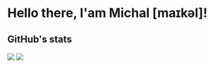 # Hello there, I'am Michal [maɪkəl]!

## GitHub's stats
<img align="center" src="https://github-readme-stats.vercel.app/api/top-langs/?username=miskopo&layout=compact&theme=onedark&count_private=true">
<img align="center" src="https://github-readme-stats.vercel.app/api?username=miskopo&show_icons=true&count_private=true&theme=onedark">
